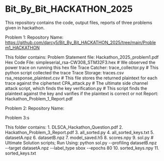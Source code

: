 # Bit_By_Bit_HACKATHON_2025

This repository contains the code, output files, reports of three problems given in hackathon.

Problem 1:
Repository Name: https://github.com/darcy5/Bit_By_Bit_HACKATHON_2025/tree/main/Problem1_HACKATHON

This folder contains:
  Problem Statement file: Hackathon_2025_problem1.pdf
  Hex Code File: simpleserial_rsa-CW308_STM32F3.hex     # We observed the power trace on running this hex file
  Trace Catcher: trace_collector.py                     # This python script collected the trace
  Trace Storage: traces.csv
  rsa_response_plaintext.csv                            # This file stores the returned plaintext for each trace against the ciphertext
  CPA_attack.py                                         # The ultimate side channel attack script, which finds the key
  verification.py                                       # This script finds the plaintext against the key and varifies if the plaintext is correct or not
  Report: Hackathon_Problem_1_Report.pdf



  Problem 2:
  Repository Name:

  Problem 3:s

  This folder contains:
    1.  DLSCA_Hackathon_Question.pdf
    2.  Hackathon_Problem_3_Report.pdf
    3.  all_sorted.py
    4.  all_sorted_keys.txt
    5.  datasetA.npz
    6.  datasetB.npz
    7.  model_saved.h5
    8.  scores.npy
    9.  sol.py                 # Ultimate Solution scripts; Run Using: python sol.py --profiling datasetB.npz --target datasetA.npz --label_type sbox --epochs 80
    10. sorted_keys.npy
    11. sorted_keys.txt
